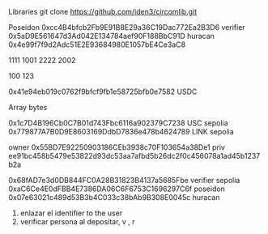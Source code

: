Libraries
git clone https://github.com/iden3/circomlib.git




Poseidon 0xcc4B4bfcb2Fb9E91B8E29a36C19Dac772Ea2B3D6
verifier 0x5aD9E561647d3Ad042E134784aef90F188BbC91D
huracan 0x4e99f7f9d2Adc51E2E93684980E1057bE4Ce3aC8

1111  1001
2222  2002

100  123

0x41e94eb019c0762f9bfcf9fb1e58725bfb0e7582 USDC

Array bytes

0x1c7D4B196Cb0C7B01d743Fbc6116a902379C7238 USC sepolia
0x779877A7B0D9E8603169DdbD7836e478b4624789 LINK sepolia

owner 0x55BD7E92250903186CEb3938c70F103654a38De1
priv ee91bc458b5479e53822d93dc53aa7afbd5b26dc2f0c456078a1ad45b1237b2a

0x68fAD7e3d0DB844FC0A28B31823B4137a5685Fbe verifier sepolia
0xaC6Ce4E0dFBB4E7386DA06C6F6753C1696297C6f poseidon
0x07e63021c489d53B3b4C033c38bAb9B308E0045c huracan


1. enlazar el identifier to the user
2. verificar persona al depositar, v , r 
